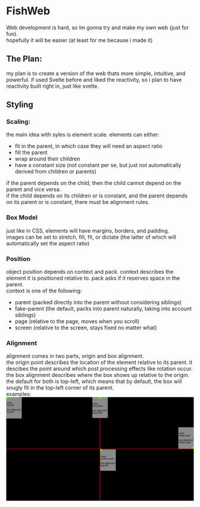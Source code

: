 # FishWeb
Web development is hard, so Im gonna try and make my own web (just for fun).  
hopefully it will be easier (at least for me because i made it)  

## The Plan:
my plan is to create a version of the web thats more simple, intuitive, and powerful. if used Svelte before and liked the reactivity, so i plan to have reactivity built right in, just like svelte.

## Styling
### Scaling:
the main idea with syles is element scale. elements can either:
- fit in the parent, in which case they will need an aspect ratio
- fill the parent
- wrap around their children
- have a constant size (not constant per se, but just not automatically derived from children or parents)

if the parent depends on the child, then the child cannot depend on the parent and vice versa.  
if the child depends on its children or is constant, and the parent depends on its parent or is constant, there must be alignment rules.  

### Box Model
just like in CSS, elements will have margins, borders, and padding.  
images can be set to stretch, fill, fit, or dictate (the latter of which will automatically set the aspect ratio)  

### Position
object position depends on context and pack. context describes the element it is positioned relative to. pack asks if it reserves space in the parent.  
context is one of the following:  
- parent (packed directly into the parent without considering siblings)
- fake-parent (the default, packs into parent naturally, taking into account siblings)
- page (relative to the page, moves when you scroll)
- screen (relative to the screen, stays fixed no matter what)

### Alignment
alignment comes in two parts, origin and box alignment.  
the origin point describes the location of the element relative to its parent. it descibes the point around which post processing effects like rotation occur.  
the box alignment describes where the box shows up relative to the origin.  
the default for both is top-left, which means that by default, the box will snugly fit in the top-left corner of its parent.  
examples:  
![image](/readmefiles/alignment-examples.png)